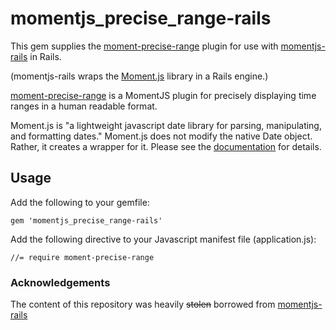 # momentjs_precise_range-rails

This gem supplies the [moment-precise-range](https://github.com/codebox/moment-precise-range) plugin for use with [momentjs-rails](https://github.com/derekprior/momentjs-rails) in Rails.

(momentjs-rails wraps the [Moment.js](http://momentjs.com/) library in a Rails engine.)

[moment-precise-range](https://github.com/codebox/moment-precise-range) is a MomentJS plugin for precisely displaying time ranges in a human readable format.

Moment.js is "a lightweight javascript date library for parsing, manipulating, and formatting dates." Moment.js does not modify the native Date object. Rather, it creates a wrapper for it. Please see the [documentation](http://momentjs.com/docs/) for details.

## Usage

Add the following to your gemfile:

    gem 'momentjs_precise_range-rails'

Add the following directive to your Javascript manifest file (application.js):

    //= require moment-precise-range

### Acknowledgements

The content of this repository was heavily ~~stolen~~ borrowed from [momentjs-rails](https://github.com/derekprior/momentjs-rails)